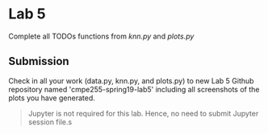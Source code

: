 # Lab 5

Complete all TODOs functions from _knn.py_ and _plots.py_

## Submission

Check in all your work (data.py, knn.py, and plots.py) to new Lab 5 Github repository named 'cmpe255-spring19-lab5' including all screenshots of the plots you have generated.

> Jupyter is not required for this lab. Hence, no need to submit Jupyter session file.s 